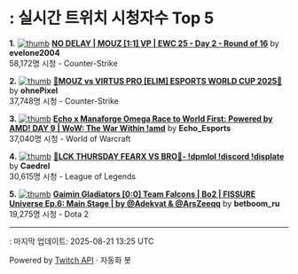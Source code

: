 # : 실시간 트위치 시청자수 Top 5

**1.** [![thumb](https://static-cdn.jtvnw.net/previews-ttv/live_user_evelone2004-320x180.jpg)](https://twitch.tv/evelone2004)
**[NO DELAY | MOUZ [1:1] VP | EWC 25 - Day 2 - Round of 16](https://twitch.tv/evelone2004)** by **evelone2004**<br>58,172명 시청  - Counter-Strike

**2.** [![thumb](https://static-cdn.jtvnw.net/previews-ttv/live_user_ohnepixel-320x180.jpg)](https://twitch.tv/ohnePixel)
**[🔴MOUZ vs VIRTUS PRO [ELIM] ESPORTS WORLD CUP 2025🔴](https://twitch.tv/ohnePixel)** by **ohnePixel**<br>37,748명 시청  - Counter-Strike

**3.** [![thumb](https://static-cdn.jtvnw.net/previews-ttv/live_user_echo_esports-320x180.jpg)](https://twitch.tv/Echo_Esports)
**[Echo x Manaforge Omega Race to World First: Powered by AMD!  DAY 9 | WoW: The War Within !amd](https://twitch.tv/Echo_Esports)** by **Echo_Esports**<br>37,040명 시청  - World of Warcraft

**4.** [![thumb](https://static-cdn.jtvnw.net/previews-ttv/live_user_caedrel-320x180.jpg)](https://twitch.tv/Caedrel)
**[🔴LCK THURSDAY FEARX VS BRO🔴-  !dpmlol !discord !displate](https://twitch.tv/Caedrel)** by **Caedrel**<br>30,615명 시청  - League of Legends

**5.** [![thumb](https://static-cdn.jtvnw.net/previews-ttv/live_user_betboom_ru-320x180.jpg)](https://twitch.tv/betboom_ru)
**[Gaimin Gladiators [0:0] Team Falcons | Bo2 | FISSURE Universe Ep.6: Main Stage | by @Adekvat & @ArsZeeqq](https://twitch.tv/betboom_ru)** by **betboom_ru**<br>19,275명 시청  - Dota 2


---
: 마지막 업데이트: 2025-08-21 13:25 UTC

Powered by [Twitch API](https://dev.twitch.tv/docs/api/reference) · 자동화 봇